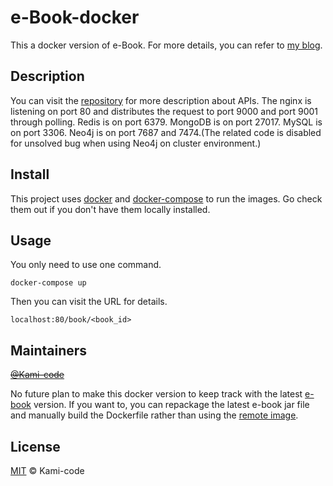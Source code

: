 # e-Book-docker
This a docker version of e-Book. For more details, you can refer to [my blog](https://www.kami-code.com/2021/12/18/SE3353-assignment10/).

## Description
You can visit the [repository]((https://github.com/Kami-code/e-Book)) for more description about APIs. The nginx is listening on port 80 and distributes the request to port 9000 and port 9001 through polling. Redis is on port 6379. MongoDB is on port 27017. MySQL is on port 3306. Neo4j is on port 7687 and 7474.(The related code is disabled for unsolved bug when using Neo4j on cluster environment.)

## Install

This project uses [docker](https://www.docker.com/) and [docker-compose](https://docs.docker.com/compose/) to run the images. Go check them out if you don't have them locally installed.

## Usage

You only need to use one command.

```
docker-compose up
```
Then you can visit the URL for details.

```
localhost:80/book/<book_id>
```

## Maintainers

~~[@Kami-code](https://github.com/Kami-code)~~

No future plan to make this docker version to keep track with the latest [e-book](https://github.com/Kami-code/e-Book) version. If you want to, you can repackage the latest e-book jar file and manually build the Dockerfile rather than using the [remote image](https://hub.docker.com/repository/docker/kamicode/e-book-docker).

## License

[MIT](LICENSE) © Kami-code